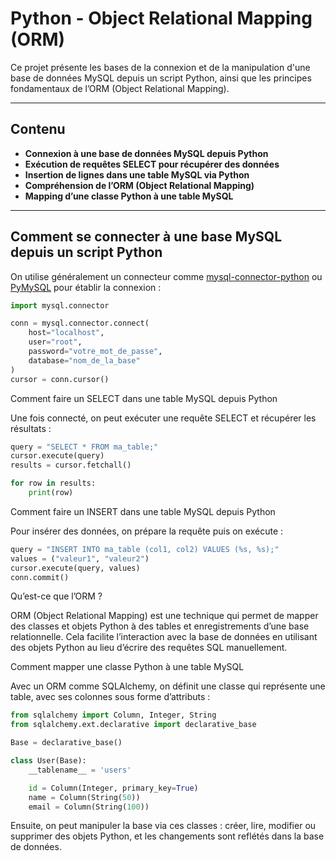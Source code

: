 # Python - Object Relational Mapping (ORM)

Ce projet présente les bases de la connexion et de la manipulation d'une base de données MySQL depuis un script Python, ainsi que les principes fondamentaux de l’ORM (Object Relational Mapping).

---

## Contenu

- **Connexion à une base de données MySQL depuis Python**
- **Exécution de requêtes SELECT pour récupérer des données**
- **Insertion de lignes dans une table MySQL via Python**
- **Compréhension de l’ORM (Object Relational Mapping)**
- **Mapping d’une classe Python à une table MySQL**

---

## Comment se connecter à une base MySQL depuis un script Python

On utilise généralement un connecteur comme [mysql-connector-python](https://dev.mysql.com/doc/connector-python/en/) ou [PyMySQL](https://pymysql.readthedocs.io/en/latest/) pour établir la connexion :

```python
import mysql.connector

conn = mysql.connector.connect(
    host="localhost",
    user="root",
    password="votre_mot_de_passe",
    database="nom_de_la_base"
)
cursor = conn.cursor()
````

Comment faire un SELECT dans une table MySQL depuis Python

Une fois connecté, on peut exécuter une requête SELECT et récupérer les résultats :
```python
query = "SELECT * FROM ma_table;"
cursor.execute(query)
results = cursor.fetchall()

for row in results:
    print(row)
```

Comment faire un INSERT dans une table MySQL depuis Python

Pour insérer des données, on prépare la requête puis on exécute :
```python
query = "INSERT INTO ma_table (col1, col2) VALUES (%s, %s);"
values = ("valeur1", "valeur2")
cursor.execute(query, values)
conn.commit()
```

Qu’est-ce que l’ORM ?

ORM (Object Relational Mapping) est une technique qui permet de mapper des classes et objets Python à des tables et enregistrements d’une base relationnelle. Cela facilite l’interaction avec la base de données en utilisant des objets Python au lieu d’écrire des requêtes SQL manuellement.

Comment mapper une classe Python à une table MySQL

Avec un ORM comme SQLAlchemy, on définit une classe qui représente une table, avec ses colonnes sous forme d’attributs :
```python
from sqlalchemy import Column, Integer, String
from sqlalchemy.ext.declarative import declarative_base

Base = declarative_base()

class User(Base):
    __tablename__ = 'users'

    id = Column(Integer, primary_key=True)
    name = Column(String(50))
    email = Column(String(100))
```

Ensuite, on peut manipuler la base via ces classes : créer, lire, modifier ou supprimer des objets Python, et les changements sont reflétés dans la base de données.
